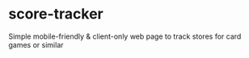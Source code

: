 # score-tracker
Simple mobile-friendly &amp; client-only web page to track stores for card games or similar
